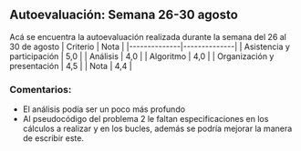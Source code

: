 ## Autoevaluación: Semana 26-30 agosto
Acá se encuentra la autoevaluación realizada durante la semana del 26 al 30 de agosto
| Criterio | Nota |
|--------------|--------------|
| Asistencia y participación | 5,0 |
| Análisis | 4,0 |
| Algoritmo | 4,0 |
| Organización y presentación | 4,5 |
| Nota | 4,4 |

### Comentarios: 
- El análisis podía ser un poco más profundo
- Al pseudocódigo del problema 2 le faltan especificaciones en los cálculos a realizar y en los bucles, además se podría mejorar la manera de escribir este. 

